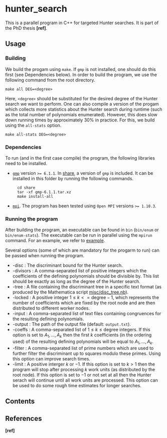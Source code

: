 # hunter_search

This is a parallel program in C++ for targeted Hunter searches. It is part of the PhD thesis **[ref]**.


## Usage

### Building

We build the progam using `make`. If `gmp` is not installed, one should do this first (see Dependencies below). In order to build the program, we use the following command from the root directory.

```
make all DEG=<degree>
```

Here, `<degree>` should be substituted for the desired degree of the Hunter search we want to perform. One can also compile a version of the progam which collects more statistics about the Hunter search during runtime (such as the total number of polynomials enumerated). However, this does slow down running times by approximately 30% in practice. For this, we build using the `all-stats` option.

```
make all-stats DEG=<degree>
```

### Dependencies

To run (and in the first case compile) the program, the following libraries need to be installed.

* [`gmp`](https://gmplib.org/) version `>= 6.1.1`. In [share](share), a version of `gmp` is included. It can be installed in this folder by running the following commands.  

        cd share  
        tar -xf gmp-6.1.1.tar.xz  
        make install-all

* [`mpi`](https://www.open-mpi.org/). The program has been tested using `Open MPI` versions `>= 1.10.3`.

### Running the program

After building the program, an executable can be found in `bin` (`bin/enum` or `bin/enum-stats`). The executable can be run in parallel using the `mpirun` command. For an example, we refer to [example](example).

Several options (some of which are mandatory for the progarm to run) can be passed when running the program.

+ -disc <mandatory>: The discriminant bound for the Hunter search.
+ -divisors <mandatory>: A comma-separated list of positive integers which the coefficients of the defining polynomials should be divisible by. This list should be exactly as long as the degree of the Hunter search.
+ -tree <mandatory>: A file containing the discriminant tree in a specific text format (as produced by the Mathematica script [misc/disc_tree.nb](misc/disc_tree.nb)).
+ -locked <mandatory>: A positive integer $1 \le k <= \text{degree}-1$, which represents the number of coefficients which are fixed by the root node and are then distributed to different worker nodes.
+ -input <optional>: A comma-separated list of text files containing congruences for the resulting defining polynomials.
+ -output <optional>: The path of the output file (default: `output.txt`).
+ -coeffs <optional>: A comma-separated list of $1\le k\le \text{degree}$ integers. If this option is set to $A_1,\dots,A_k$ then the first $k$ coefficients (in the ordering used) of the resulting defining polynomials will be equal to $A_1,\dots,A_k$.
+ -filter <optional>: A comma-separated list of prime numbers which are used to further filter the discriminant up to squares modulo these primes. Using this option can improve search times.
+ -limit <optional>: A positive interger $k$ or $-1$. If this option is set to $k > 1$ then the program will stop after processing $k$ work units (as distributed by the root node). If this option is set to $-1$ or not set at all then the Hunter serach will continue until all work units are processed. This option can be used to do some rough time estimates for longer searches.


## Contents



## References

**[ref]**
